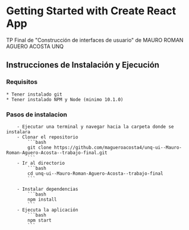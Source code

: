 # Getting Started with Create React App

TP Final de "Construcción de interfaces de usuario" de MAURO ROMAN AGUERO ACOSTA
UNQ

## Instrucciones de Instalación y Ejecución

###  Requisitos
    * Tener instalado git
    * Tener instalado NPM y Node (minimo 10.1.0)

###  Pasos de instalacion
        - Ejecutar una terminal y navegar hacia la carpeta donde se instalara
        - Clonar el repositorio 
            ```bash
            git clone https://github.com/magueroacosta4/unq-ui--Mauro-Roman-Aguero-Acosta--trabajo-final.git
            ```
        - Ir al directorio 
            ```bash
            cd unq-ui--Mauro-Roman-Aguero-Acosta--trabajo-final
            ```

        - Instalar dependencias
            ```bash
            npm install
            ```
        - Ejecuta la aplicación
            ```bash
            npm start
            ```